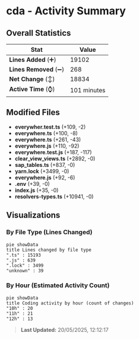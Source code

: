 # cda - Activity Summary 

## Overall Statistics

| Stat                   | Value                                                             |
| ---------------------- | ----------------------------------------------------------------- |
| **Lines Added** (➕)   | 19102                                          |
| **Lines Removed** (➖) | 268                                        |
| **Net Change** (↕)    | 18834                |
| **Active Time** (⌚)   | 101 minutes |


## Modified Files
- **everywher.test.ts** (+109, -2)
- **everywhere.ts** (+100, -8)
- **everywhere.ts** (+261, -43)
- **everywhere.js** (+110, -92)
- **everywhere.test.js** (+187, -117)
- **clear_view_views.ts** (+2892, -0)
- **sap_tables.ts** (+837, -0)
- **yarn.lock** (+3499, -0)
- **everywhere.js** (+92, -6)
- **.env** (+39, -0)
- **index.js** (+35, -0)
- **resolvers-types.ts** (+10941, -0)

## Visualizations

### By File Type (Lines Changed)

```mermaid
pie showData
title Lines changed by file type
".ts" : 15193
".js" : 639
".lock" : 3499
"unknown" : 39
```

### By Hour (Estimated Activity Count)

```mermaid
pie showData
title Coding activity by hour (count of changes)
"10h" : 20
"11h" : 21
"12h" : 13
```


> **Last Updated:** 20/05/2025, 12:12:17